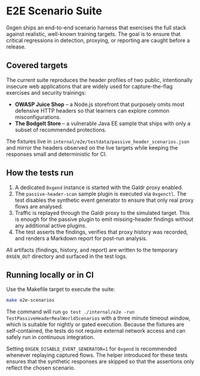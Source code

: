 # E2E Scenario Suite

0xgen ships an end-to-end scenario harness that exercises the full stack against
realistic, well-known training targets. The goal is to ensure that critical
regressions in detection, proxying, or reporting are caught before a release.

## Covered targets

The current suite reproduces the header profiles of two public, intentionally
insecure web applications that are widely used for capture-the-flag exercises
and security trainings:

- **OWASP Juice Shop** – a Node.js storefront that purposely omits most
  defensive HTTP headers so that learners can explore common misconfigurations.
- **The BodgeIt Store** – a vulnerable Java EE sample that ships with only a
  subset of recommended protections.

The fixtures live in `internal/e2e/testdata/passive_header_scenarios.json` and
mirror the headers observed on the live targets while keeping the responses
small and deterministic for CI.

## How the tests run

1. A dedicated `0xgend` instance is started with the Galdr proxy enabled.
2. The `passive-header-scan` sample plugin is executed via `0xgenctl`. The test
   disables the synthetic event generator to ensure that only real proxy flows
   are analysed.
3. Traffic is replayed through the Galdr proxy to the simulated target. This is
   enough for the passive plugin to emit missing-header findings without any
   additional active plugins.
4. The test asserts the findings, verifies that proxy history was recorded, and
   renders a Markdown report for post-run analysis.

All artifacts (findings, history, and report) are written to the temporary
`0XGEN_OUT` directory and surfaced in the test logs.

## Running locally or in CI

Use the Makefile target to execute the suite:

```bash
make e2e-scenarios
```

The command will run `go test ./internal/e2e -run TestPassiveHeaderRealWorldScenarios`
with a three minute timeout window, which is suitable for nightly or gated
execution. Because the fixtures are self-contained, the tests do not require
external network access and can safely run in continuous integration.

Setting `0XGEN_DISABLE_EVENT_GENERATOR=1` for `0xgend` is recommended whenever
replaying captured flows. The helper introduced for these tests ensures that the
synthetic responses are skipped so that the assertions only reflect the chosen
scenario.
